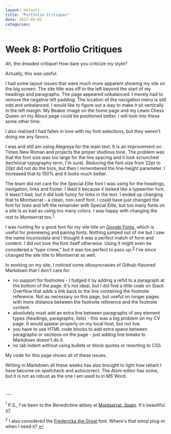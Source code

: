 ```yaml
---
layout: default
title: "Portfolio Critiques"
date: 2017-03-02
categories:
---
```


# Week 8: Portfolio Critiques

Ah, the dreaded critique! How dare you criticize my style?

Actually, this was useful.

I had some layout issues that were much more apparent showing my site on the big screen. The site title was off to the left beyond the start of my headings and paragraphs. The page appeared unbalanced. I merely had to remove the negative left padding. The location of the navigation menu is still odd and unbalanced. I would like to figure out a way to make it sit vertically in the left margin. My Beaker image on the home page and my Lewis Chess Queen on my About page could be positioned better. I will look into these some other time.

I also realized I had fallen in love with my font selections, but they weren't doing me any favors.

I was and still am using Alegreya for the main text. It is an improvement on Times New Roman and projects the proper studious tone. The problem was that the font size was too large for the line spacing and it look scrunched (technical typography term, I'm sure). Reducing the font size from 22pt to 20pt did not do the trick, but then I remembered the line-height parameter. I increased that to 150% and it looks much better.

The team did not care for the Special Elite font I was using for the headings, navigation, links and footer. I liked it because it looked like a typewriter font. It wasn't bad, but it did look funny for links in the text. I ended up changing that to Montserrat - a clean, non-serif font. I could have just changed the font for links and left the remainder with Special Elite, but too many fonts on a site is as bad as using too many colors. I was happy with changing the rest to Montserrat too.<sup id="a1">[1](#fn1)</sup>

I was hunting for a good font for my site title on [Google Fonts](https://fonts.google.com), which is useful for previewing and pairing fonts. Nothing jumped out of me but I saw the name Inconsolata and I thought it was a perfect match of form and content. I did not love the font itself otherwise. Using it might even be considered a "type crime," but it was too perfect to pass up.<sup id="a2">[2](#fn2)</sup> I've since changed the site title to Montserrat as well.

In working on my site, I noticed some idiosyncrasies of Github-flavored Markdown that I don't care for:
- no support for footnotes - I fudged it by adding a refid to a paragraph at the bottom of the page. It's not ideal, but I did find a little code on Stack Overflow that adds a link back to the line containing the footnote reference. Not as necessary on this page, but useful on longer pages with more distance between the footnote reference and the footnote content.
- absolutely must add an extra line between paragraphs of any element types (headings, paragraphs, lists) - this was a big problem on my CV page. It would appear properly on my local host, but not live.
- you have to use HTML code blocks to add extra space between paragraphs or sections on the page - just adding line breaks to Markdown doesn't do it.
- no tab indent without using bullets or block quotes or resorting to CSS

<!-- without the line break above this comment, the next sentence runs on from the last bullet even though it starts on a new line in the editor - this is an issue with Github-flavored not regular-->
My code for this page shows all of these issues.

Writing in Markdown all these weeks has also brought to light how reliant I have become on spellcheck and autocorrect. The Atom editor has some, but it is not as robust as the one I am used to in MS Word. 

<div class="cv block" style="margin-top:40px"></div>
---

<a id="fn1"><sup>1</sup></a> P.S., I've been to the Benedictine abbey at [Montserrat, Spain](https://en.wikipedia.org/wiki/Montserrat_(mountain)). It's beautiful.  [↩](#a1)

<a id="fn2"><sup>2</sup></a> I also considered the [Fredericka the Great](https://fonts.google.com/specimen/Fredericka+the+Great) font. Where's that emoji plug-in when I need it?  [↩](#a2)
